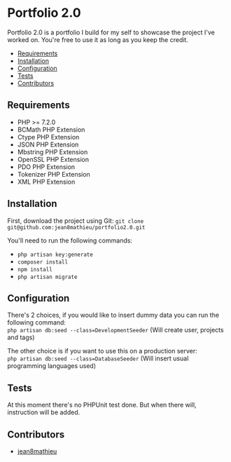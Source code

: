 # Portfolio 2.0

Portfolio 2.0 is a portfolio I build for my self to showcase the project I've worked on. You're free to use it as long 
as you keep the credit.

* [Requirements](#requirements)
* [Installation](#installation)
* [Configuration](#configuration)
* [Tests](#tests)
* [Contributors](#contributors)

## Requirements
* PHP >= 7.2.0
* BCMath PHP Extension
* Ctype PHP Extension
* JSON PHP Extension
* Mbstring PHP Extension
* OpenSSL PHP Extension
* PDO PHP Extension
* Tokenizer PHP Extension
* XML PHP Extension

## Installation
First, download the project using Git:
`git clone git@github.com:jean8mathieu/portfolio2.0.git`

You'll need to run the following commands:
* `php artisan key:generate`
* `composer install`
* `npm install`
* `php artisan migrate`

## Configuration
There's 2 choices, if you would like to insert dummy data you can run the following command:  
`php artisan db:seed --class=DevelopmentSeeder` (Will create user, projects and tags)

The other choice is if you want to use this on a production server:   
`php artisan db:seed --class=DatabaseSeeder` (Will insert usual programming languages used)

## Tests
At this moment there's no PHPUnit test done. But when there will, instruction will be added.

## Contributors
* [jean8mathieu](https://github.com/jean8mathieu)
